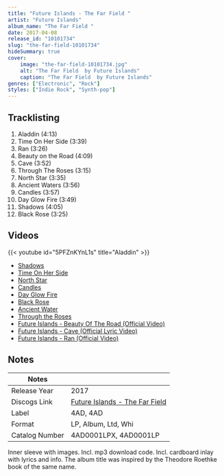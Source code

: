```yaml
---
title: "Future Islands - The Far Field "
artist: "Future Islands"
album_name: "The Far Field "
date: 2017-04-08
release_id: "10101734"
slug: "the-far-field-10101734"
hideSummary: true
cover:
    image: "the-far-field-10101734.jpg"
    alt: "The Far Field  by Future Islands"
    caption: "The Far Field  by Future Islands"
genres: ["Electronic", "Rock"]
styles: ["Indie Rock", "Synth-pop"]
---
```


## Tracklisting
1. Aladdin (4:13)
2. Time On Her Side (3:39)
3. Ran (3:26)
4. Beauty on the Road (4:09)
5. Cave (3:52)
6. Through The Roses (3:15)
7. North Star (3:35)
8. Ancient Waters (3:56)
9. Candles (3:57)
10. Day Glow Fire (3:49)
11. Shadows (4:05)
12. Black Rose (3:25)

## Videos
{{< youtube id="5PFZnKYnL1s" title="Aladdin" >}}
- [Shadows](https://www.youtube.com/watch?v=XpDbwHbQ_Ak)
- [Time On Her Side](https://www.youtube.com/watch?v=r1oGu0w5ySI)
- [North Star](https://www.youtube.com/watch?v=5oOk8j0SfoA)
- [Candles](https://www.youtube.com/watch?v=Y5FSKPpOkLo)
- [Day Glow Fire](https://www.youtube.com/watch?v=yfIC5hKRFAw)
- [Black Rose](https://www.youtube.com/watch?v=J6ivIJt3Vtg)
- [Ancient Water](https://www.youtube.com/watch?v=sUw-sF4kOI8)
- [Through the Roses](https://www.youtube.com/watch?v=gZ0TF3IzNm0)
- [Future Islands - Beauty Of The Road (Official Video)](https://www.youtube.com/watch?v=vsYHJ1ijoik)
- [Future Islands - Cave (Official Lyric Video)](https://www.youtube.com/watch?v=RGrhubD8VDg)
- [Future Islands - Ran (Official Video)](https://www.youtube.com/watch?v=MlQunle406U)


## Notes

| Notes          |             |
| ---------------| ----------- |
| Release Year   | 2017 |
| Discogs Link   | [Future Islands - The Far Field ](https://www.discogs.com/release/10101734-Future-Islands-The-Far-Field-) |
| Label          | 4AD, 4AD |
| Format         | LP, Album, Ltd, Whi |
| Catalog Number | 4AD0001LPX, 4AD0001LP |

Inner sleeve with images. Incl. mp3 download code. Incl. cardboard inlay with lyrics and info.  The album title was inspired by the Theodore Roethke book of the same name.

